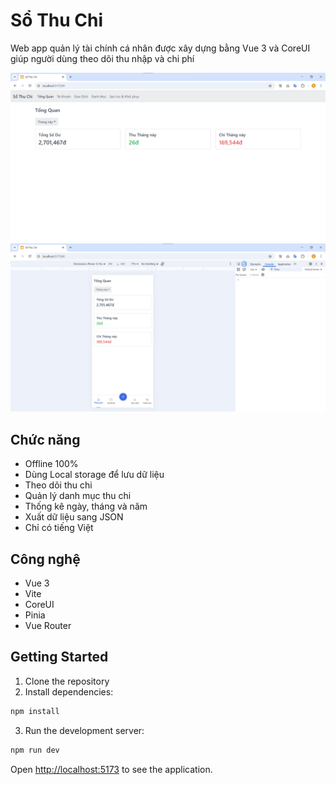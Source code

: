 # Sổ Thu Chi

Web app quản lý tài chính cá nhân được xây dựng bằng Vue 3 và CoreUI giúp người dùng theo dõi thu nhập và chi phí

<img src="./photos/1.jpg" />
<img src="./photos/2.jpg" />

## Chức năng

- Offline 100%
- Dùng Local storage để lưu dữ liệu
- Theo dõi thu chi
- Quản lý danh mục thu chi
- Thống kê ngày, tháng và năm
- Xuất dữ liệu sang JSON
- Chỉ có tiếng Việt

## Công nghệ

- Vue 3
- Vite
- CoreUI
- Pinia
- Vue Router

## Getting Started

1. Clone the repository
2. Install dependencies:
```bash
npm install
```

3. Run the development server:
```bash
npm run dev
```

Open [http://localhost:5173](http://localhost:5173) to see the application.
